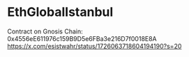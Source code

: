 # EthGlobalIstanbul
 
Contract on Gnosis Chain: 0x4556eE611976c159B9D5e6FBa3e216D7f0018E8A
https://x.com/esistwahr/status/1726063718604194190?s=20
